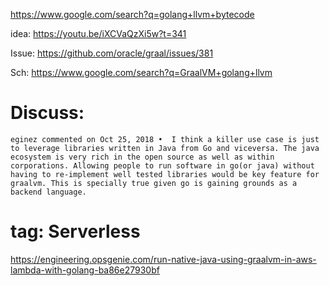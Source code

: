 https://www.google.com/search?q=golang+llvm+bytecode

idea: https://youtu.be/iXCVaQzXi5w?t=341

Issue: https://github.com/oracle/graal/issues/381

Sch: https://www.google.com/search?q=GraalVM+golang+llvm

# Discuss:
``eginez commented on Oct 25, 2018 • 
I think a killer use case is just to leverage libraries written in Java from Go and viceversa. The java ecosystem is very rich in the open source as well as within corporations. Allowing people to run software in go(or java) without having to re-implement well tested libraries would be key feature for graalvm. This is specially true given go is gaining grounds as a backend language.``


# tag: Serverless
https://engineering.opsgenie.com/run-native-java-using-graalvm-in-aws-lambda-with-golang-ba86e27930bf
